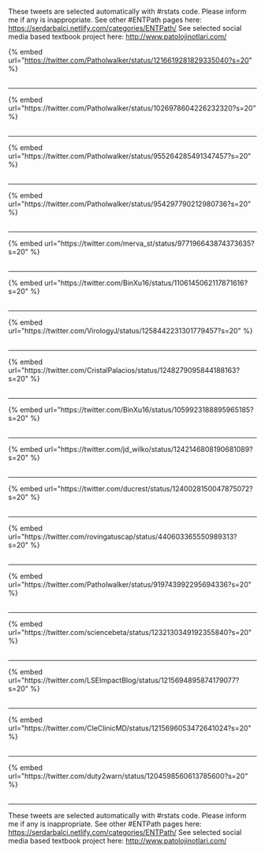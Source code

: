 

These tweets are selected automatically with #rstats code. Please inform me if any is inappropriate.
See other #ENTPath pages here: https://serdarbalci.netlify.com/categories/ENTPath/ 
See selected social media based textbook project here: http://www.patolojinotlari.com/

{% embed url="https://twitter.com/Patholwalker/status/1216619281829335040?s=20" %}<br>
<br>
<hr>
{% embed url="https://twitter.com/Patholwalker/status/1026978604226232320?s=20" %}<br>
<br>
<hr>
{% embed url="https://twitter.com/Patholwalker/status/955264285491347457?s=20" %}<br>
<br>
<hr>
{% embed url="https://twitter.com/Patholwalker/status/954297790212980736?s=20" %}<br>
<br>
<hr>
{% embed url="https://twitter.com/merva_st/status/977196643874373635?s=20" %}<br>
<br>
<hr>
{% embed url="https://twitter.com/BinXu16/status/1106145062117871616?s=20" %}<br>
<br>
<hr>
{% embed url="https://twitter.com/VirologyJ/status/1258442231301779457?s=20" %}<br>
<br>
<hr>
{% embed url="https://twitter.com/CristalPalacios/status/1248279095844188163?s=20" %}<br>
<br>
<hr>
{% embed url="https://twitter.com/BinXu16/status/1059923188895965185?s=20" %}<br>
<br>
<hr>
{% embed url="https://twitter.com/jd_wilko/status/1242146808190681089?s=20" %}<br>
<br>
<hr>
{% embed url="https://twitter.com/ducrest/status/1240028150047875072?s=20" %}<br>
<br>
<hr>
{% embed url="https://twitter.com/rovingatuscap/status/440603365550989313?s=20" %}<br>
<br>
<hr>
{% embed url="https://twitter.com/Patholwalker/status/919743992295694336?s=20" %}<br>
<br>
<hr>
{% embed url="https://twitter.com/sciencebeta/status/1232130349192355840?s=20" %}<br>
<br>
<hr>
{% embed url="https://twitter.com/LSEImpactBlog/status/1215694895874179077?s=20" %}<br>
<br>
<hr>
{% embed url="https://twitter.com/CleClinicMD/status/1215696053472641024?s=20" %}<br>
<br>
<hr>
{% embed url="https://twitter.com/duty2warn/status/1204598560613785600?s=20" %}<br>
<br>
<hr>


These tweets are selected automatically with #rstats code. Please inform me if any is inappropriate.
See other #ENTPath pages here: https://serdarbalci.netlify.com/categories/ENTPath/ 
See selected social media based textbook project here: http://www.patolojinotlari.com/
